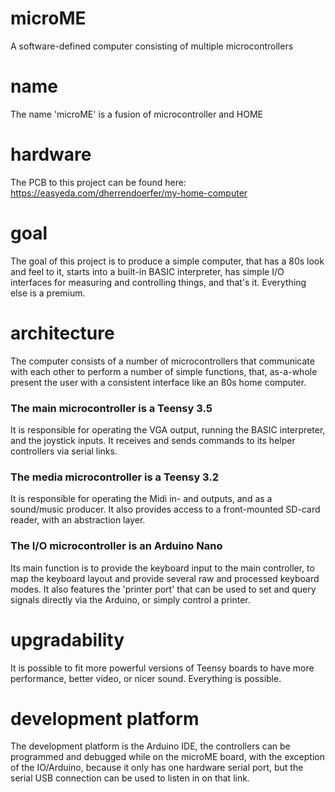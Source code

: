 # microME
A software-defined computer consisting of multiple microcontrollers

# name
The name 'microME' is a fusion of microcontroller and HOME

# hardware
The PCB to this project can be found here:
https://easyeda.com/dherrendoerfer/my-home-computer

# goal
The goal of this project is to produce a simple computer, that has a 80s look and feel to it, starts into a built-in BASIC interpreter, has simple I/O interfaces for measuring and controlling things, and that's it.
Everything else is a premium.

# architecture
The computer consists of a number of microcontrollers that communicate with each other to perform a number of simple functions, that, as-a-whole present the user with a consistent interface like an 80s home computer.
### The main microcontroller is a Teensy 3.5
It is responsible for operating the VGA output, running the BASIC interpreter, and the joystick inputs.
It receives and sends commands to its helper controllers via serial links.
### The media microcontroller is a Teensy 3.2
It is responsible for operating the Midi in- and outputs, and as a sound/music producer.
It also provides access to a front-mounted SD-card reader, with an abstraction layer.
### The I/O microcontroller is an Arduino Nano
Its main function is to provide the keyboard input to the main controller, to map the keyboard layout and provide several raw and processed keyboard modes.
It also features the 'printer port' that can be used to set and query signals directly via the Arduino, or simply control a printer.

# upgradability
It is possible to fit more powerful versions of Teensy boards to have more performance, better video, or nicer sound. Everything is possible.

# development platform
The development platform is the Arduino IDE, the controllers can be programmed and debugged while on the microME board, with the exception of the IO/Arduino, because it only has one hardware serial port, but the serial USB connection can be used to listen in on that link.
